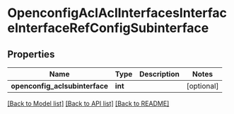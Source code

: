# OpenconfigAclAclInterfacesInterfaceInterfaceRefConfigSubinterface

## Properties
Name | Type | Description | Notes
------------ | ------------- | ------------- | -------------
**openconfig_aclsubinterface** | **int** |  | [optional] 

[[Back to Model list]](../README.md#documentation-for-models) [[Back to API list]](../README.md#documentation-for-api-endpoints) [[Back to README]](../README.md)


